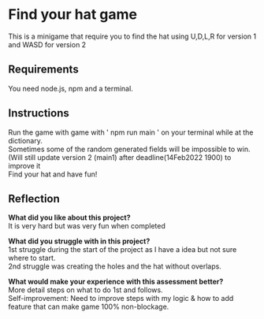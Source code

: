 # Find your hat game

This is a minigame that require you to find the hat using U,D,L,R for version 1 and WASD for version 2

## Requirements

You need node.js, npm and a terminal.

## Instructions

Run the game with game with ' npm run main ' on your terminal while at the dictionary. <br />
Sometimes some of the random generated fields will be impossible to win.  <br />
(Will still update version 2 (main1) after deadline(14Feb2022 1900) to improve it <br />
Find your hat and have fun!

## Reflection

**What did you like about this project?** <br />
It is very hard but was very fun when completed <br />

**What did you struggle with in this project?** <br />
1st struggle during the start of the project as I have a idea but not sure where to start. <br />
2nd struggle was creating the holes and the hat without overlaps. <br />

**What would make your experience with this assessment better?** <br />
More detail steps on what to do 1st and follows. <br />
Self-improvement: Need to improve steps with my logic & how to add feature that can make game 100% non-blockage. <br />
